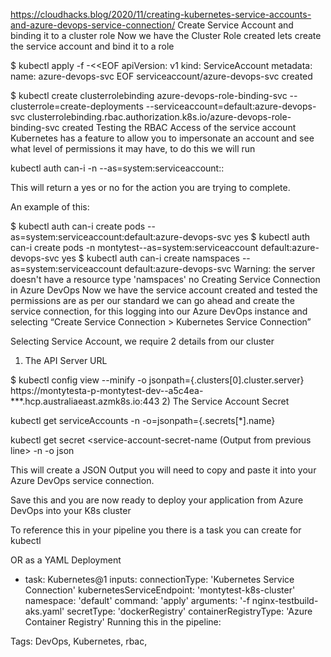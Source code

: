 https://cloudhacks.blog/2020/11/creating-kubernetes-service-accounts-and-azure-devops-service-connection/
Create Service Account and binding it to a cluster role
Now we have the Cluster Role created lets create the service account and bind it to a role

$ kubectl apply -f -<<EOF
 apiVersion: v1
 kind: ServiceAccount
 metadata:
   name: azure-devops-svc
EOF
serviceaccount/azure-devops-svc created

$ kubectl create clusterrolebinding azure-devops-role-binding-svc --clusterrole=create-deployments --serviceaccount=default:azure-devops-svc clusterrolebinding.rbac.authorization.k8s.io/azure-devops-role-binding-svc created
Testing the RBAC Access of the service account
Kubernetes has a feature to allow you to impersonate an account and see what level of permissions it may have, to do this we will run

kubectl auth can-i <verb> <resource>-n <namespace> --as=system:serviceaccount:<ServiceAccountName>:<Namespace>

This will return a yes or no for the action you are trying to complete.

An example of this:

$ kubectl auth can-i create pods --as=system:serviceaccount:default:azure-devops-svc
yes
$ kubectl auth can-i create pods -n montytest--as=system:serviceaccount default:azure-devops-svc
yes
$ kubectl auth can-i create namspaces --as=system:serviceaccount default:azure-devops-svc
Warning: the server doesn't have a resource type 'namspaces'
no
Creating Service Connection in Azure DevOps
Now we have the service account created and tested the permissions are as per our standard we can go ahead and create the service connection, for this logging into our Azure DevOps instance and selecting “Create Service Connection > Kubernetes Service Connection”


Selecting Service Account, we require 2 details from our cluster

1) The API Server URL

$ kubectl config view --minify -o jsonpath={.clusters[0].cluster.server}
https://montytesta-p-montytest-dev--a5c4ea-***.hcp.australiaeast.azmk8s.io:443
2) The Service Account Secret

kubectl get serviceAccounts <service-account-name> -n <namespace> -o=jsonpath={.secrets[*].name}

kubectl get secret <service-account-secret-name (Output from previous line> -n <namespace> -o json

This will create a JSON Output you will need to copy and paste it into your Azure DevOps service connection.


Save this and you are now ready to deploy your application from Azure DevOps into your K8s cluster

To reference this in your pipeline you there is a task you can create for kubectl


OR as a YAML Deployment

- task: Kubernetes@1
  inputs:
    connectionType: 'Kubernetes Service Connection'
    kubernetesServiceEndpoint: 'montytest-k8s-cluster'
    namespace: 'default'
    command: 'apply'
    arguments: '-f nginx-testbuild-aks.yaml'
    secretType: 'dockerRegistry'
    containerRegistryType: 'Azure Container Registry'
Running this in the pipeline:


Tags: DevOps, Kubernetes, rbac, 
